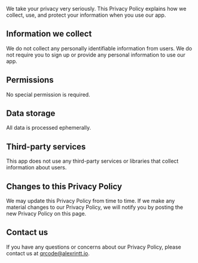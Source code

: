 We take your privacy very seriously. This Privacy Policy explains how we collect, use, and protect your information when you use our app.

## Information we collect

We do not collect any personally identifiable information from users. We do not require you to sign up or provide any personal information to use our app.

## Permissions

No special permission is required.

## Data storage

All data is processed ephemerally.

## Third-party services

This app does not use any third-party services or libraries that collect information about users.

## Changes to this Privacy Policy

We may update this Privacy Policy from time to time. If we make any material changes to our Privacy Policy, we will notify you by posting the new Privacy Policy on this page.

## Contact us

If you have any questions or concerns about our Privacy Policy, please contact us at [qrcode@alexrintt.io](mailto://qrcode@alexrintt.io).
